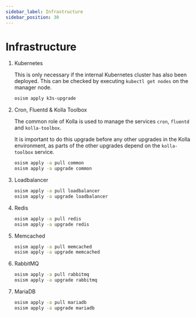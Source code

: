 ```yaml
---
sidebar_label: Infrastructure
sidebar_position: 30
---
```


# Infrastructure

1. Kubernetes

   This is only necessary if the internal Kubernetes cluster has also been deployed.
   This can be checked by executing `kubectl get nodes` on the manager node.

   ```bash
   osism apply k3s-upgrade
   ```

2. Cron, Fluentd & Kolla Toolbox

   The common role of Kolla is used to manage the services `cron`, `fluentd`
   and `kolla-toolbox`.

   It is important to do this upgrade before any other upgrades in the Kolla
   environment, as parts of the other upgrades depend on the `kolla-toolbox`
   service.

   ```bash
   osism apply -a pull common
   osism apply -a upgrade common
   ```

3. Loadbalancer

   ```bash
   osism apply -a pull loadbalancer
   osism apply -a upgrade loadbalancer
   ```

4. Redis

   ```bash
   osism apply -a pull redis
   osism apply -a upgrade redis
   ```

5. Memcached

   ```bash
   osism apply -a pull memcached
   osism apply -a upgrade memcached
   ```

6. RabbitMQ

   ```bash
   osism apply -a pull rabbitmq
   osism apply -a upgrade rabbitmq
   ```

7. MariaDB

   ```bash
   osism apply -a pull mariadb
   osism apply -a upgrade mariadb
   ```
